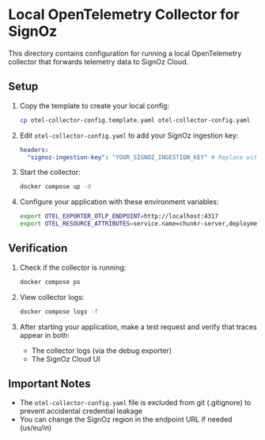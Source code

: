 # Local OpenTelemetry Collector for SignOz

This directory contains configuration for running a local OpenTelemetry collector that forwards telemetry data to SignOz Cloud.

## Setup

1. Copy the template to create your local config:
   ```bash
   cp otel-collector-config.template.yaml otel-collector-config.yaml
   ```

2. Edit `otel-collector-config.yaml` to add your SignOz ingestion key:
   ```yaml
   headers:
     "signoz-ingestion-key": "YOUR_SIGNOZ_INGESTION_KEY" # Replace with your key
   ```

3. Start the collector:
   ```bash
   docker compose up -d
   ```

4. Configure your application with these environment variables:
   ```bash
   export OTEL_EXPORTER_OTLP_ENDPOINT=http://localhost:4317
   export OTEL_RESOURCE_ATTRIBUTES=service.name=chunkr-server,deployment.environment=dev
   ```

## Verification

1. Check if the collector is running:
   ```bash
   docker compose ps
   ```

2. View collector logs:
   ```bash
   docker compose logs -f
   ```

3. After starting your application, make a test request and verify that traces appear in both:
   - The collector logs (via the debug exporter)
   - The SignOz Cloud UI

## Important Notes

- The `otel-collector-config.yaml` file is excluded from git (.gitignore) to prevent accidental credential leakage
- You can change the SignOz region in the endpoint URL if needed (us/eu/in)